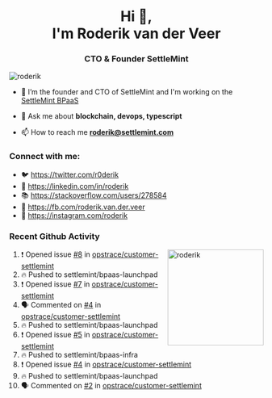 <h1 align="center">Hi 👋,<br/> I'm Roderik van der Veer</h1>
<h3 align="center">CTO & Founder SettleMint</h3>

<p align="left"> <img src="https://komarev.com/ghpvc/?username=roderik" alt="roderik" /> </p>

- 🔭 I’m the founder and CTO of SettleMint and I'm working on the [SettleMint BPaaS](https://settlemint.com)

- 💬 Ask me about **blockchain, devops, typescript**

- 📫 How to reach me **roderik@settlemint.com**



### Connect with me:

- 🐦 https://twitter.com/r0derik
- 🏢 https://linkedin.com/in/roderik
- 📚 https://stackoverflow.com/users/278584
- 🙊 https://fb.com/roderik.van.der.veer
- 📸 https://instagram.com/roderik

### Recent Github Activity
<img src="https://github-readme-stats.vercel.app/api?username=roderik&show_icons=true&count_private=true" alt="roderik" align="right" height="190" />

<!--START_SECTION:activity-->
1. ❗️ Opened issue [#8](https://github.com/opstrace/customer-settlemint/issues/8) in [opstrace/customer-settlemint](https://github.com/opstrace/customer-settlemint)
2. 🔥 Pushed to settlemint/bpaas-launchpad
3. ❗️ Opened issue [#7](https://github.com/opstrace/customer-settlemint/issues/7) in [opstrace/customer-settlemint](https://github.com/opstrace/customer-settlemint)
4. 🗣 Commented on [#4](https://github.com/opstrace/customer-settlemint/issues/4) in [opstrace/customer-settlemint](https://github.com/opstrace/customer-settlemint)
5. 🔥 Pushed to settlemint/bpaas-launchpad
6. ❗️ Opened issue [#5](https://github.com/opstrace/customer-settlemint/issues/5) in [opstrace/customer-settlemint](https://github.com/opstrace/customer-settlemint)
7. 🔥 Pushed to settlemint/bpaas-infra
8. ❗️ Opened issue [#4](https://github.com/opstrace/customer-settlemint/issues/4) in [opstrace/customer-settlemint](https://github.com/opstrace/customer-settlemint)
9. 🔥 Pushed to settlemint/bpaas-launchpad
10. 🗣 Commented on [#2](https://github.com/opstrace/customer-settlemint/issues/2) in [opstrace/customer-settlemint](https://github.com/opstrace/customer-settlemint)
<!--END_SECTION:activity-->